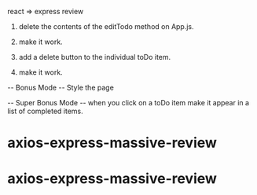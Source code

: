 react => express review

1) delete the contents of the editTodo method on App.js.
2) make it work.

3) add a delete button to the individual toDo item. 
4) make it work.

-- Bonus Mode -- 
Style the page

-- Super Bonus Mode --
when you click on a toDo item make it appear in a list of completed items.
# axios-express-massive-review
# axios-express-massive-review
